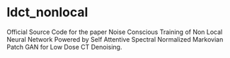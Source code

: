 # ldct_nonlocal
Official Source Code for the paper Noise Conscious Training of Non Local Neural Network Powered by Self Attentive Spectral Normalized Markovian Patch GAN for Low Dose CT Denoising.
